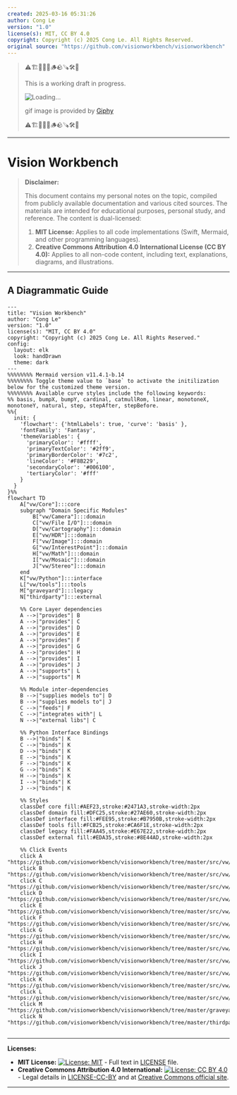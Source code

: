 ```yaml
---
created: 2025-03-16 05:31:26
author: Cong Le
version: "1.0"
license(s): MIT, CC BY 4.0
copyright: Copyright (c) 2025 Cong Le. All Rights Reserved.
original source: "https://github.com/visionworkbench/visionworkbench"
---
```




> ⚠️🏗️🚧🦺🧱🪵🪨🪚🛠️👷
> 
> This is a working draft in progress.
> 
> ![Loading...](https://media1.giphy.com/media/v1.Y2lkPTc5MGI3NjExeWhjeTBvZXFubnZsaDBzN2E1c2Y2OTdjMXppYno4OGh2NHJ3cHU0eiZlcD12MV9pbnRlcm5hbF9naWZfYnlfaWQmY3Q9Zw/26xBx5DA7w8tgw0Yo/giphy.gif)
> 
> gif image is provided by [Giphy](https://giphy.com)
> 
> ⚠️🏗️🚧🦺🧱🪵🪨🪚🛠️👷

----


# Vision Workbench
> **Disclaimer:**
>
> This document contains my personal notes on the topic,
> compiled from publicly available documentation and various cited sources.
> The materials are intended for educational purposes, personal study, and reference.
> The content is dual-licensed:
> 1. **MIT License:** Applies to all code implementations (Swift, Mermaid, and other programming languages).
> 2. **Creative Commons Attribution 4.0 International License (CC BY 4.0):** Applies to all non-code content, including text, explanations, diagrams, and illustrations.
---


## A Diagrammatic Guide 

```mermaid
---
title: "Vision Workbench"
author: "Cong Le"
version: "1.0"
license(s): "MIT, CC BY 4.0"
copyright: "Copyright (c) 2025 Cong Le. All Rights Reserved."
config:
  layout: elk
  look: handDrawn
  theme: dark
---
%%%%%%%% Mermaid version v11.4.1-b.14
%%%%%%%% Toggle theme value to `base` to activate the initilization below for the customized theme version.
%%%%%%%% Available curve styles include the following keywords:
%% basis, bumpX, bumpY, cardinal, catmullRom, linear, monotoneX, monotoneY, natural, step, stepAfter, stepBefore.
%%{
  init: {
    'flowchart': {'htmlLabels': true, 'curve': 'basis' },
    'fontFamily': 'Fantasy',
    'themeVariables': {
      'primaryColor': '#ffff',
      'primaryTextColor': '#2ff9',
      'primaryBorderColor': '#7c2',
      'lineColor': '#F8B229',
      'secondaryColor': '#006100',
      'tertiaryColor': '#fff'
    }
  }
}%%
flowchart TD
    A["vw/Core"]:::core
    subgraph "Domain Specific Modules"
        B["vw/Camera"]:::domain
        C["vw/File I/O"]:::domain
        D["vw/Cartography"]:::domain
        E["vw/HDR"]:::domain
        F["vw/Image"]:::domain
        G["vw/InterestPoint"]:::domain
        H["vw/Math"]:::domain
        I["vw/Mosaic"]:::domain
        J["vw/Stereo"]:::domain
    end
    K["vw/Python"]:::interface
    L["vw/tools"]:::tools
    M["graveyard"]:::legacy
    N["thirdparty"]:::external

    %% Core Layer dependencies
    A -->|"provides"| B
    A -->|"provides"| C
    A -->|"provides"| D
    A -->|"provides"| E
    A -->|"provides"| F
    A -->|"provides"| G
    A -->|"provides"| H
    A -->|"provides"| I
    A -->|"provides"| J
    A -->|"supports"| L
    A -->|"supports"| M

    %% Module inter-dependencies
    B -->|"supplies models to"| D
    B -->|"supplies models to"| J
    C -->|"feeds"| F
    C -->|"integrates with"| L
    N -->|"external libs"| C

    %% Python Interface Bindings
    B -->|"binds"| K
    C -->|"binds"| K
    D -->|"binds"| K
    E -->|"binds"| K
    F -->|"binds"| K
    G -->|"binds"| K
    H -->|"binds"| K
    I -->|"binds"| K
    J -->|"binds"| K

    %% Styles
    classDef core fill:#AEF23,stroke:#2471A3,stroke-width:2px
    classDef domain fill:#DFC25,stroke:#27AE60,stroke-width:2px
    classDef interface fill:#FEE95,stroke:#B7950B,stroke-width:2px
    classDef tools fill:#FCB25,stroke:#CA6F1E,stroke-width:2px
    classDef legacy fill:#FAA45,stroke:#E67E22,stroke-width:2px
    classDef external fill:#EDA35,stroke:#8E44AD,stroke-width:2px

    %% Click Events
    click A "https://github.com/visionworkbench/visionworkbench/tree/master/src/vw/Core"
    click B "https://github.com/visionworkbench/visionworkbench/tree/master/src/vw/Camera"
    click C "https://github.com/visionworkbench/visionworkbench/tree/master/src/vw/FileIO"
    click D "https://github.com/visionworkbench/visionworkbench/tree/master/src/vw/Cartography"
    click E "https://github.com/visionworkbench/visionworkbench/tree/master/src/vw/HDR"
    click F "https://github.com/visionworkbench/visionworkbench/tree/master/src/vw/Image"
    click G "https://github.com/visionworkbench/visionworkbench/tree/master/src/vw/InterestPoint"
    click H "https://github.com/visionworkbench/visionworkbench/tree/master/src/vw/Math"
    click I "https://github.com/visionworkbench/visionworkbench/tree/master/src/vw/Mosaic"
    click J "https://github.com/visionworkbench/visionworkbench/tree/master/src/vw/Stereo"
    click K "https://github.com/visionworkbench/visionworkbench/tree/master/src/vw/Python"
    click L "https://github.com/visionworkbench/visionworkbench/tree/master/src/vw/tools"
    click M "https://github.com/visionworkbench/visionworkbench/tree/master/graveyard"
    click N "https://github.com/visionworkbench/visionworkbench/tree/master/thirdparty"
    
```



---
**Licenses:**

- **MIT License:**  [![License: MIT](https://img.shields.io/badge/License-MIT-yellow.svg)](LICENSE) - Full text in [LICENSE](LICENSE) file.
- **Creative Commons Attribution 4.0 International:** [![License: CC BY 4.0](https://licensebuttons.net/l/by/4.0/88x31.png)](LICENSE-CC-BY) - Legal details in [LICENSE-CC-BY](LICENSE-CC-BY) and at [Creative Commons official site](http://creativecommons.org/licenses/by/4.0/).

---
